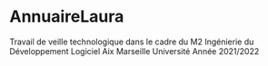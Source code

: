 # AnnuaireLaura

Travail de veille technologique dans le cadre du M2 Ingénierie du Développement Logiciel
Aix Marseille Université
Année 2021/2022

